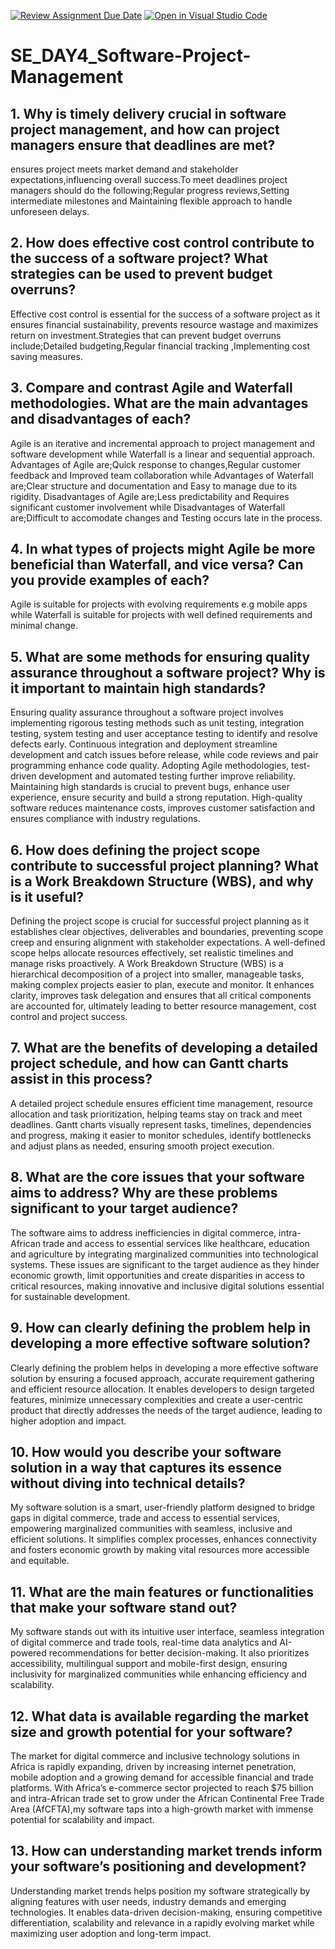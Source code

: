 [![Review Assignment Due Date](https://classroom.github.com/assets/deadline-readme-button-22041afd0340ce965d47ae6ef1cefeee28c7c493a6346c4f15d667ab976d596c.svg)](https://classroom.github.com/a/9pw6JKcu)
[![Open in Visual Studio Code](https://classroom.github.com/assets/open-in-vscode-2e0aaae1b6195c2367325f4f02e2d04e9abb55f0b24a779b69b11b9e10269abc.svg)](https://classroom.github.com/online_ide?assignment_repo_id=18575597&assignment_repo_type=AssignmentRepo)
# SE_DAY4_Software-Project-Management
## 1. Why is timely delivery crucial in software project management, and how can project managers ensure that deadlines are met?
ensures project meets market demand and stakeholder expectations,influencing overall success.To meet deadlines project managers should do the following;Regular progress reviews,Setting intermediate milestones and Maintaining flexible approach to handle unforeseen delays.
## 2. How does effective cost control contribute to the success of a software project? What strategies can be used to prevent budget overruns?
Effective cost control is essential for the success of a software project as it ensures financial sustainability, prevents resource wastage and maximizes return on investment.Strategies that can prevent budget overruns include;Detailed budgeting,Regular financial tracking ,Implementing cost saving measures.
## 3. Compare and contrast Agile and Waterfall methodologies. What are the main advantages and disadvantages of each?
Agile is an iterative and incremental approach to project management and software development while Waterfall is a linear and sequential approach. Advantages of Agile are;Quick response to changes,Regular customer feedback and Improved team collaboration while Advantages of Waterfall are;Clear structure and documentation and Easy to manage due to its rigidity. Disadvantages of Agile are;Less predictability and Requires significant customer involvement while Disadvantages of Waterfall are;Difficult to accomodate changes and Testing occurs late in the process.
## 4. In what types of projects might Agile be more beneficial than Waterfall, and vice versa? Can you provide examples of each?
Agile is suitable for projects with evolving requirements e.g mobile apps while Waterfall is suitable for projects with well defined requirements and minimal change.
## 5. What are some methods for ensuring quality assurance throughout a software project? Why is it important to maintain high standards?
Ensuring quality assurance throughout a software project involves implementing rigorous testing methods such as unit testing, integration testing, system testing and user acceptance testing to identify and resolve defects early. Continuous integration and deployment streamline development and catch issues before release, while code reviews and pair programming enhance code quality. Adopting Agile methodologies, test-driven development and automated testing further improve reliability. Maintaining high standards is crucial to prevent bugs, enhance user experience, ensure security and build a strong reputation. High-quality software reduces maintenance costs, improves customer satisfaction and ensures compliance with industry regulations.

## 6. How does defining the project scope contribute to successful project planning? What is a Work Breakdown Structure (WBS), and why is it useful?
Defining the project scope is crucial for successful project planning as it establishes clear objectives, deliverables and boundaries, preventing scope creep and ensuring alignment with stakeholder expectations. A well-defined scope helps allocate resources effectively, set realistic timelines and manage risks proactively. A Work Breakdown Structure (WBS) is a hierarchical decomposition of a project into smaller, manageable tasks, making complex projects easier to plan, execute and monitor. It enhances clarity, improves task delegation and ensures that all critical components are accounted for, ultimately leading to better resource management, cost control and project success.
## 7. What are the benefits of developing a detailed project schedule, and how can Gantt charts assist in this process?
A detailed project schedule ensures efficient time management, resource allocation and task prioritization, helping teams stay on track and meet deadlines. Gantt charts visually represent tasks, timelines, dependencies and progress, making it easier to monitor schedules, identify bottlenecks and adjust plans as needed, ensuring smooth project execution.
## 8. What are the core issues that your software aims to address? Why are these problems significant to your target audience?
The software aims to address inefficiencies in digital commerce, intra-African trade and access to essential services like healthcare, education and agriculture by integrating marginalized communities into technological systems. These issues are significant to the target audience as they hinder economic growth, limit opportunities and create disparities in access to critical resources, making innovative and inclusive digital solutions essential for sustainable development.
## 9. How can clearly defining the problem help in developing a more effective software solution?
Clearly defining the problem helps in developing a more effective software solution by ensuring a focused approach, accurate requirement gathering and efficient resource allocation. It enables developers to design targeted features, minimize unnecessary complexities and create a user-centric product that directly addresses the needs of the target audience, leading to higher adoption and impact.
## 10. How would you describe your software solution in a way that captures its essence without diving into technical details?
My software solution is a smart, user-friendly platform designed to bridge gaps in digital commerce, trade and access to essential services, empowering marginalized communities with seamless, inclusive and efficient solutions. It simplifies complex processes, enhances connectivity and fosters economic growth by making vital resources more accessible and equitable.

## 11. What are the main features or functionalities that make your software stand out?
My software stands out with its intuitive user interface, seamless integration of digital commerce and trade tools, real-time data analytics and AI-powered recommendations for better decision-making. It also prioritizes accessibility, multilingual support and mobile-first design, ensuring inclusivity for marginalized communities while enhancing efficiency and scalability.
## 12. What data is available regarding the market size and growth potential for your software?
The market for digital commerce and inclusive technology solutions in Africa is rapidly expanding, driven by increasing internet penetration, mobile adoption and a growing demand for accessible financial and trade platforms. With Africa’s e-commerce sector projected to reach $75 billion and intra-African trade set to grow under the African Continental Free Trade Area (AfCFTA),my software taps into a high-growth market with immense potential for scalability and impact.
## 13. How can understanding market trends inform your software’s positioning and development?
Understanding market trends helps position my software strategically by aligning features with user needs, industry demands and emerging technologies. It enables data-driven decision-making, ensuring competitive differentiation, scalability and relevance in a rapidly evolving market while maximizing user adoption and long-term impact.
